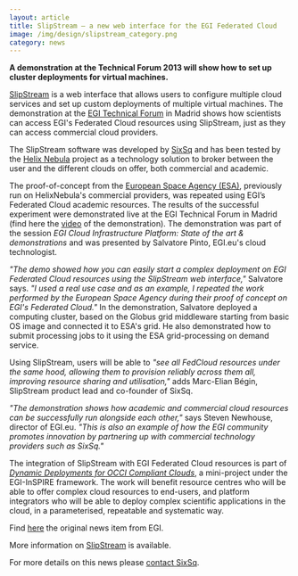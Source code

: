```yaml
---
layout: article
title: SlipStream – a new web interface for the EGI Federated Cloud
image: /img/design/slipstream_category.png
category: news
---
```


**A demonstration at the Technical Forum 2013 will show how to set up cluster deployments for virtual machines.**

[SlipStream](http://sixsq.com/products/slipstream.html) is a web interface that allows users to configure multiple cloud services and set up custom deployments of multiple virtual machines. The demonstration at the [EGI Technical Forum](http://tf2013.egi.eu) in Madrid shows how scientists can access EGI's Federated Cloud resources using SlipStream, just as they can access commercial cloud providers.

The SlipStream software was developed by [SixSq](http://sixsq.com) and has been tested by the [Helix Nebula](http://www.helix-nebula.eu) project as a technology solution to broker between the user and the different clouds on offer, both commercial and academic.

The proof-of-concept from the [European Space Agency (ESA)](http://esa.int), previously run on HelixNebula's commercial providers, was repeated using EGI’s Federated Cloud academic resources. The results of the successful experiment were demonstrated live at the EGI Technical Forum in Madrid (find here the [video](http://youtu.be/U5KwmvLvovA) of the demonstration).
The demonstration was part of the session *EGI Cloud Infrastructure Platform: State of the art & demonstrations* and was presented by Salvatore Pinto, EGI.eu's cloud technologist.

*"The demo showed how you can easily start a complex deployment on EGI Federated Cloud resources using the SlipStream web interface,"* Salvatore says. *"I used a real use case and as an example, I repeated the work performed by the European Space Agency during their proof of concept on EGI's Federated Cloud."*
In the demonstration, Salvatore deployed a computing cluster, based on the Globus grid middleware starting from basic OS image and connected it to ESA's  grid. He also demonstrated how to submit processing jobs to it using the ESA grid-processing on demand service.

Using SlipStream, users will be able to *"see all FedCloud resources under the same hood, allowing them to provision reliably across them all, improving resource sharing and utilisation,"* adds Marc-Elian Bégin, SlipStream product lead and co-founder of SixSq.

*"The demonstration shows how academic and commercial cloud resources can be successfully run alongside each other,"* says Steven Newhouse, director of EGI.eu. *"This is also an example of how the EGI community promotes innovation by partnering up with commercial technology providers such as SixSq."*

The integration of SlipStream with EGI Federated Cloud resources is part of [*Dynamic Deployments for OCCI Compliant Clouds*](http://www.egi.eu/news-and-media/newsletters/Inspired_Issue_11/EGI-InSPIRE_mini-projects.html#09), a mini-project under the EGI-InSPIRE framework. The work will benefit resource centres who will be able to offer complex cloud resources to end-users, and platform integrators who will be able to deploy complex scientific applications in the cloud, in a parameterised, repeatable and systematic way.

Find [here](http://go.egi.eu/slip) the original news item from EGI.

More information on [SlipStream](http://sixsq.com/products/slipstream.html) is available. 

For more details on this news please [contact SixSq](mailto:info@sixsq.com).
